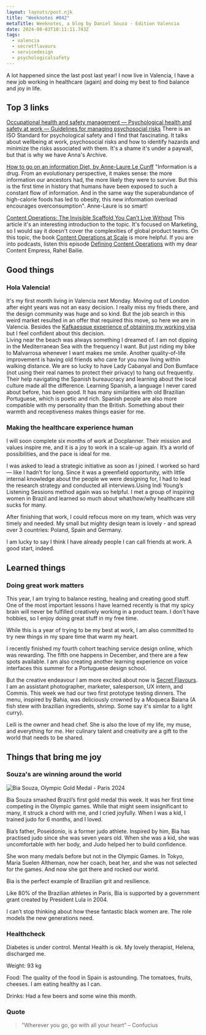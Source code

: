 ```yaml
---
layout: layouts/post.njk
title: "Weeknotes #042"
metaTitle: Weeknotes, a blog by Daniel Souza - Edition Valencia
date: 2024-08-03T10:11:11.743Z
tags:
  - valencia
  - secretflavours
  - servicedesign
  - psychologicalsafety
---
```

A lot happened since the last post last year! I now live in Valencia, I have a new job working in healthcare (again) and doing my best to find balance and joy in life.    

## Top 3 links

[Occupational health and safety management — Psychological health and safety at work — Guidelines for managing psychosocial risks](https://www.iso.org/standard/64283.html)
There is an ISO Standard for psychological safety and I find that fascinating. It talks about wellbeing at work, psychosocial risks and how to identify hazards and minimize the risks associated with them. It's a shame it's under a paywall, but that is why we have Anna's Archive. 

[How to go on an information Diet, by Anne-Laure Le Cunff](https://nesslabs.com/information-diet)
"Information is a drug. From an evolutionary perspective, it makes sense: the more information our ancestors had, the more likely they were to survive. But this is the first time in history that humans have been exposed to such a constant flow of information. And in the same way the superabundance of high-calorie foods has led to obesity, this new information overload encourages overconsumption". Anne-Laure is so smart!  

[Content Operations: The Invisible Scaffold You Can’t Live Without](https://www.fenwick.media/all-blog-posts/what-is-content-operations)
This article it's an interesting introduction to the topic. It's focused on Marketing, so I would say it doesn't cover the complexities of global product teams. On this topic, the book [Content Operations at Scale](https://publishing.vt.edu/site/books/e/10.21061/content_operations_evia/) is more helpful. If you are into podcasts, listen this episode [Defining Content Operations](https://player.captivate.fm/episode/18c97655-adef-4e9e-a489-54b16f272253) with my dear Content Empress, Rahel Bailie.        
  
## Good things

### Hola Valencia!

It's my first month living in Valencia next Monday. Moving out of London after eight years was not an easy decision. I really miss my frieds there, and the design community was huge and so kind. But the job search in this weird market resulted in an offer that required this move, so here we are in Valencia. 
Besides the [Kafkaesque experience of obtaining my working visa](https://www.youtube.com/watch?v=myh_GWyliXU) but I feel confident about this decision.   
Living near the beach was always something I dreamed of. I am not dipping in the Mediterranean Sea with the frequency I want. But just riding my bike to Malvarrosa whenever I want makes me smile. 
Another quality-of-life improvement is having old friends who care for you now living within walking distance. We are so lucky to have Lady Cabanyal and Don Bumface (not using their real names to protect their privacy) to hang out frequently. Their help navigating the Spanish bureaucracy and learning about the local culture made all the difference. 
Learning Spanish, a language I never cared about before, has been good. It has many similarities with old Brazilian Portuguese, which is poetic and rich. Spanish people are also more compatible with my personality than the British. Something about their warmth and receptiveness makes things easier for me. 

### Making the healthcare experience human

I will soon complete six months of work at Docplanner. Their mission and values inspire me, and it is a joy to work in a scale-up again. It’s a world of possibilities, and the pace is ideal for me. 

I was asked to lead a strategic initiative as soon as I joined. I worked so hard — like I hadn’t for long. Since it was a greenfield opportunity, with little internal knowledge about the people we were designing for, I had to lead the research strategy and conducted all interviews.Using Indi Young’s Listening Sessions method again was so helpful. I met a group of inspiring women in Brazil and learned so much about what/how/why healthcare still sucks for many. 

After finishing that work, I could refocus more on my team, which was very timely and needed. My small but mighty design team is lovely - and spread over 3 countries: Poland, Spain and Germany.

I am lucky to say I think I have already people I can call friends at work. A good start, indeed. 


## Learned things
### Doing great work matters

This year, I am trying to balance resting, healing and creating good stuff. One of the most important lessons I have learned recently is that my spicy brain will never be fulfilled creatively working in a product team. I don’t have hobbies, so I enjoy doing great stuff in my free time.  

While this is a year of trying to be my best at work, I am also committed to try new things in my spare time that warm my heart. 

I recently finished my fourth cohort teaching service design online, which was rewarding. The fifth one happens in December, and there are a few spots available. I am also creating another learning experience on voice interfaces this summer for a Portuguese design school. 

But the creative endeavour I am more excited about now is [Secret Flavours](https://www.secretflavours.com). I am an assistant photographer, marketer, salesperson, UX intern, and Commis. This week we had our two first prototype testing dinners. The menu, inspired by Bahia, was deliciously crowned by a Moqueca Baiana (A fish stew with brazilian ingredients, shrimp. Some say it's similar to a light curry).      

Leili is the owner and head chef. She is also the love of my life, my muse, and everything for me. Her culinary talent and creativity are a gift to the world that needs to be shared.    
    
## Things that bring me joy

### Souza's are winning around the world 

![Bia Souza, Olympic Gold Medal - Paris 2024](/images/biasouza.jpeg "Bia Souza, olympic athlete, celebrates her victory in Paris")

Bia Souza smashed Brazil’s first gold medal this week. It was her first time competing in the Olympic games. While that might seem insignificant to many, it struck a chord with me, and I cried joyfully. When I was a kid, I trained judo for 6 months, and I loved. 

Bia’s father, Poseidonio, is a former judo athlete. Inspired by him, Bia has practised judo since she was seven years old. When she was a kid, she was uncomfortable with her body, and Judo helped her to build confidence. 

She won many medals before but not in the Olympic Games. In Tokyo, Maria Suelen Altheman, now her coach, beat her, and she was not selected for the games. And now she got there and rocked our world.

Bia is the perfect example of Brazilian grit and resilience. 

Like 80% of the Brazilian athletes in Paris, Bia is supported by a government grant created by President Lula in 2004. 

I can’t stop thinking about how these fantastic black women are. The role models the new generations need. 

### Healthcheck

Diabetes is under control. Mental Health is ok. My lovely therapist, Helena, discharged me.  

Weight: 93 kg

Food: The quality of the food in Spain is astounding. The tomatoes, fruits, cheeses. I am eating healthy as I can.  

Drinks: Had a few beers and some wine this month. 

###  Quote

> "Wherever you go, go with all your heart”
 – Confucius
